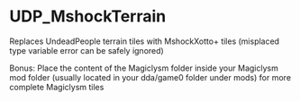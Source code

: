 # UDP_MshockTerrain
Replaces UndeadPeople terrain tiles with MshockXotto+ tiles
(misplaced type variable error can be safely ignored) 

Bonus: 
Place the content of the Magiclysm folder inside your Magiclysm mod folder (usually located in your dda/game0 folder under mods) for more complete Magiclysm tiles
